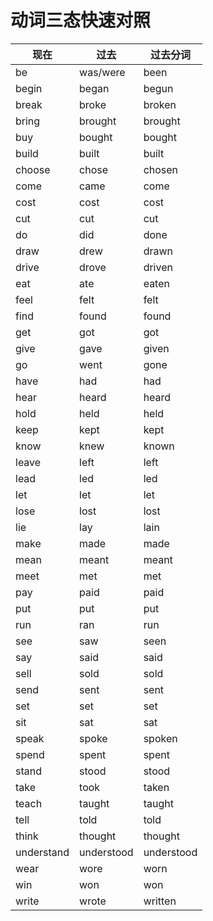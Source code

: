 # 动词三态快速对照

| 现在        | 过去         | 过去分词    |
| ----------- | ----------- | ----------- |
| be          | was/were    | been        |
| begin       | began       | begun       |
| break       | broke       | broken      |
| bring       | brought     | brought     |
| buy         | bought      | bought      |
| build       | built       | built       |
| choose      | chose       | chosen      |
| come        | came        | come        |
| cost        | cost        | cost        |
| cut         | cut         | cut         |
| do          | did         | done        |
| draw        | drew        | drawn       |
| drive       | drove       | driven      |
| eat         | ate         | eaten       |
| feel        | felt        | felt        |
| find        | found       | found       |
| get         | got         | got         |
| give        | gave        | given       |
| go          | went        | gone        |
| have        | had         | had         |
| hear        | heard       | heard       |
| hold        | held        | held        |
| keep        | kept        | kept        |
| know        | knew        | known       |
| leave       | left        | left        |
| lead        | led         | led         |
| let         | let         | let         |
| lose        | lost        | lost        |
| lie         | lay         | lain        |
| make        | made        | made        |
| mean        | meant       | meant       |
| meet        | met         | met         |
| pay         | paid        | paid        |
| put         | put         | put         |
| run         | ran         | run         |
| see         | saw         | seen        |
| say         | said        | said        |
| sell        | sold        | sold        |
| send        | sent        | sent        |
| set         | set         | set         |
| sit         | sat         | sat         |
| speak       | spoke       | spoken      |
| spend       | spent       | spent       |
| stand       | stood       | stood       |
| take        | took        | taken       |
| teach       | taught      | taught      |
| tell        | told        | told        |
| think       | thought     | thought     |
| understand  | understood  | understood  |
| wear        | wore        | worn        |
| win         | won         | won         |
| write       | wrote       | written     |
